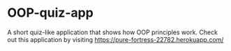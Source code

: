 # OOP-quiz-app
A short quiz-like application that shows how OOP principles work.
Check out this application by visiting https://pure-fortress-22782.herokuapp.com/
